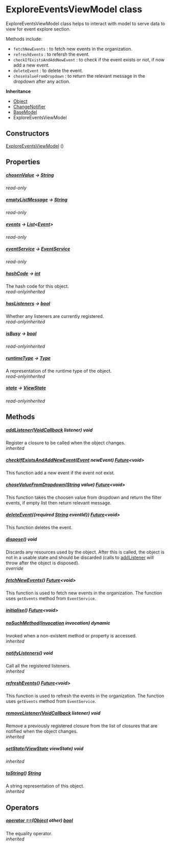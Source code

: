 


# ExploreEventsViewModel class









<p>ExploreEventsViewModel class helps to interact with model to serve data to view for event explore section.</p>
<p>Methods include:</p>
<ul>
<li><code>fetchNewEvents</code> : to fetch new events in the organization.</li>
<li><code>refreshEvents</code> : to refersh the event.</li>
<li><code>checkIfExistsAndAddNewEvent</code> : to check if the event exists or not, if now add a new event.</li>
<li><code>deleteEvent</code> : to delete the event.</li>
<li><code>choseValueFromDropdown</code> : to return the relevant message in the dropdown after any action.</li>
</ul>



**Inheritance**

- [Object](https://api.flutter.dev/flutter/dart-core/Object-class.html)
- [ChangeNotifier](https://api.flutter.dev/flutter/foundation/ChangeNotifier-class.html)
- [BaseModel](../view_model_base_view_model/BaseModel-class.md)
- ExploreEventsViewModel








## Constructors

[ExploreEventsViewModel](../view_model_after_auth_view_models_event_view_models_explore_events_view_model/ExploreEventsViewModel/ExploreEventsViewModel.md) ()

   


## Properties

##### [chosenValue](../view_model_after_auth_view_models_event_view_models_explore_events_view_model/ExploreEventsViewModel/chosenValue.md) &#8594; [String](https://api.flutter.dev/flutter/dart-core/String-class.html)



  
_<span class="feature">read-only</span>_



##### [emptyListMessage](../view_model_after_auth_view_models_event_view_models_explore_events_view_model/ExploreEventsViewModel/emptyListMessage.md) &#8594; [String](https://api.flutter.dev/flutter/dart-core/String-class.html)



  
_<span class="feature">read-only</span>_



##### [events](../view_model_after_auth_view_models_event_view_models_explore_events_view_model/ExploreEventsViewModel/events.md) &#8594; [List](https://api.flutter.dev/flutter/dart-core/List-class.html)&lt;[Event](../models_events_event_model/Event-class.md)>



  
_<span class="feature">read-only</span>_



##### [eventService](../view_model_after_auth_view_models_event_view_models_explore_events_view_model/ExploreEventsViewModel/eventService.md) &#8594; [EventService](../services_event_service/EventService-class.md)



  
_<span class="feature">read-only</span>_



##### [hashCode](https://api.flutter.dev/flutter/dart-core/Object/hashCode.html) &#8594; [int](https://api.flutter.dev/flutter/dart-core/int-class.html)



The hash code for this object.  
_<span class="feature">read-only</span><span class="feature">inherited</span>_



##### [hasListeners](https://api.flutter.dev/flutter/foundation/ChangeNotifier/hasListeners.html) &#8594; [bool](https://api.flutter.dev/flutter/dart-core/bool-class.html)



Whether any listeners are currently registered.  
_<span class="feature">read-only</span><span class="feature">inherited</span>_



##### [isBusy](../view_model_base_view_model/BaseModel/isBusy.md) &#8594; [bool](https://api.flutter.dev/flutter/dart-core/bool-class.html)



  
_<span class="feature">read-only</span><span class="feature">inherited</span>_



##### [runtimeType](https://api.flutter.dev/flutter/dart-core/Object/runtimeType.html) &#8594; [Type](https://api.flutter.dev/flutter/dart-core/Type-class.html)



A representation of the runtime type of the object.  
_<span class="feature">read-only</span><span class="feature">inherited</span>_



##### [state](../view_model_base_view_model/BaseModel/state.md) &#8594; [ViewState](../enums_enums/ViewState.md)



  
_<span class="feature">read-only</span><span class="feature">inherited</span>_





## Methods

##### [addListener](https://api.flutter.dev/flutter/foundation/ChangeNotifier/addListener.html)([VoidCallback](https://api.flutter.dev/flutter/dart-ui/VoidCallback.html) listener) void



Register a closure to be called when the object changes.  
_<span class="feature">inherited</span>_



##### [checkIfExistsAndAddNewEvent](../view_model_after_auth_view_models_event_view_models_explore_events_view_model/ExploreEventsViewModel/checkIfExistsAndAddNewEvent.md)([Event](../models_events_event_model/Event-class.md) newEvent) [Future](https://api.flutter.dev/flutter/dart-async/Future-class.html)&lt;void>



This function add a new event if the event not exist.  




##### [choseValueFromDropdown](../view_model_after_auth_view_models_event_view_models_explore_events_view_model/ExploreEventsViewModel/choseValueFromDropdown.md)([String](https://api.flutter.dev/flutter/dart-core/String-class.html) value) [Future](https://api.flutter.dev/flutter/dart-async/Future-class.html)&lt;void>



This function takes the choosen value from dropdown and
return the filter events, if empty list then return relevant message.  




##### [deleteEvent](../view_model_after_auth_view_models_event_view_models_explore_events_view_model/ExploreEventsViewModel/deleteEvent.md)(\{required [String](https://api.flutter.dev/flutter/dart-core/String-class.html) eventId}) [Future](https://api.flutter.dev/flutter/dart-async/Future-class.html)&lt;void>



This function deletes the event.  




##### [dispose](../view_model_after_auth_view_models_event_view_models_explore_events_view_model/ExploreEventsViewModel/dispose.md)() void



Discards any resources used by the object. After this is called, the
object is not in a usable state and should be discarded (calls to
<a href="https://api.flutter.dev/flutter/foundation/ChangeNotifier/addListener.html">addListener</a> will throw after the object is disposed).  
_<span class="feature">override</span>_



##### [fetchNewEvents](../view_model_after_auth_view_models_event_view_models_explore_events_view_model/ExploreEventsViewModel/fetchNewEvents.md)() [Future](https://api.flutter.dev/flutter/dart-async/Future-class.html)&lt;void>



This function is used to fetch new events in the organization.
The function uses <code>getEvents</code> method from <code>EventService</code>.  




##### [initialise](../view_model_after_auth_view_models_event_view_models_explore_events_view_model/ExploreEventsViewModel/initialise.md)() [Future](https://api.flutter.dev/flutter/dart-async/Future-class.html)&lt;void>



  




##### [noSuchMethod](https://api.flutter.dev/flutter/dart-core/Object/noSuchMethod.html)([Invocation](https://api.flutter.dev/flutter/dart-core/Invocation-class.html) invocation) dynamic



Invoked when a non-existent method or property is accessed.  
_<span class="feature">inherited</span>_



##### [notifyListeners](https://api.flutter.dev/flutter/foundation/ChangeNotifier/notifyListeners.html)() void



Call all the registered listeners.  
_<span class="feature">inherited</span>_



##### [refreshEvents](../view_model_after_auth_view_models_event_view_models_explore_events_view_model/ExploreEventsViewModel/refreshEvents.md)() [Future](https://api.flutter.dev/flutter/dart-async/Future-class.html)&lt;void>



This function is used to refresh the events in the organization.
The function uses <code>getEvents</code> method from <code>EventService</code>.  




##### [removeListener](https://api.flutter.dev/flutter/foundation/ChangeNotifier/removeListener.html)([VoidCallback](https://api.flutter.dev/flutter/dart-ui/VoidCallback.html) listener) void



Remove a previously registered closure from the list of closures that are
notified when the object changes.  
_<span class="feature">inherited</span>_



##### [setState](../view_model_base_view_model/BaseModel/setState.md)([ViewState](../enums_enums/ViewState.md) viewState) void



  
_<span class="feature">inherited</span>_



##### [toString](https://api.flutter.dev/flutter/dart-core/Object/toString.html)() [String](https://api.flutter.dev/flutter/dart-core/String-class.html)



A string representation of this object.  
_<span class="feature">inherited</span>_





## Operators

##### [operator ==](https://api.flutter.dev/flutter/dart-core/Object/operator_equals.html)([Object](https://api.flutter.dev/flutter/dart-core/Object-class.html) other) [bool](https://api.flutter.dev/flutter/dart-core/bool-class.html)



The equality operator.  
_<span class="feature">inherited</span>_















